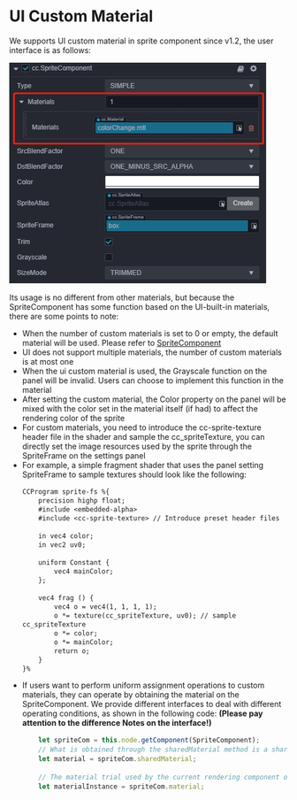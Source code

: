 # UI Custom Material
We supports UI custom material in sprite component since v1.2, the user interface is as follows:

![](ui-material/UIMaterial.png)

Its usage is no different from other materials, but because the SpriteComponent has some function based on the UI-built-in materials, there are some points to note:

- When the number of custom materials is set to 0 or empty, the default material will be used. Please refer to [SpriteComponent](../editor/sprite.md)
- UI does not support multiple materials, the number of custom materials is at most one
- When the ui custom material is used, the Grayscale function on the panel will be invalid. Users can choose to implement this function in the material
- After setting the custom material, the Color property on the panel will be mixed with the color set in the material itself (if had) to affect the rendering color of the sprite
- For custom materials, you need to introduce the cc-sprite-texture header file in the shader and sample the cc_spriteTexture, you can directly set the image resources used by the sprite through the SpriteFrame on the settings panel
- For example, a simple fragment shader that uses the panel setting SpriteFrame to sample textures should look like the following:
    ```
    CCProgram sprite-fs %{
        precision highp float;
        #include <embedded-alpha>
        #include <cc-sprite-texture> // Introduce preset header files

        in vec4 color;
        in vec2 uv0;
        
        uniform Constant {
            vec4 mainColor;
        };
        
        vec4 frag () {
            vec4 o = vec4(1, 1, 1, 1);
            o *= texture(cc_spriteTexture, uv0); // sample cc_spriteTexture
            o *= color;
            o *= mainColor;
            return o;
        }
    }%
    ```
- If users want to perform uniform assignment operations to custom materials, they can operate by obtaining the material on the SpriteComponent. We provide different interfaces to deal with different operating conditions, as shown in the following code: **(Please pay attention to the difference Notes on the interface!)**
    ```ts
        let spriteCom = this.node.getComponent(SpriteComponent);
        // What is obtained through the sharedMaterial method is a shared material resource, and operations on material will affect all rendering objects that use this material
        let material = spriteCom.sharedMaterial;

        // The material trial used by the current rendering component obtained through the material method, the operation for material Instance will only affect the current component
        let materialInstance = spriteCom.material;

    ```


